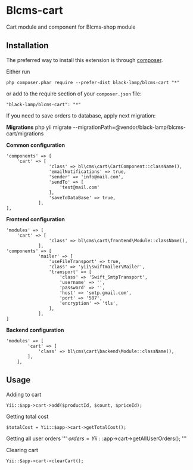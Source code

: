 Blcms-cart
=====================
Cart module and component for Blcms-shop module


Installation
------------
The preferred way to install this extension is through [composer](http://getcomposer.org/download/).

Either run
```
php composer.phar require --prefer-dist black-lamp/blcms-cart "*"
```
or add to the require section of your `composer.json` file:
```
"black-lamp/blcms-cart": "*"
```


If you need to save orders to database, apply next migration:

**Migrations**
php yii migrate --migrationPath=@vendor/black-lamp/blcms-cart/migrations

**Common configuration**
```
'components' => [
    'cart' => [
                'class' => bl\cms\cart\CartComponent::className(),
                'emailNotifications' => true,
                'sender' => 'info@mail.com',
                'sendTo' => [
                    'test@mail.com'
                ],
                'saveToDataBase' => true,
            ],
],
```

**Frontend configuration**
```
'modules' => [
    'cart' => [
                'class' => bl\cms\cart\frontend\Module::className(),
            ],
'components' => [
            'mailer' => [
                'useFileTransport' => true,
                'class' => 'yii\swiftmailer\Mailer',
                'transport' => [
                    'class' => 'Swift_SmtpTransport',
                    'username' => '',
                    'password' => '',
                    'host' => 'smtp.gmail.com',
                    'port' => '587',
                    'encryption' => 'tls',
                ],
            ],
]
```

**Backend configuration**
```
'modules' => [
        'cart' => [
            'class' => bl\cms\cart\backend\Module::className(),
        ],
    ],
```

Usage
-----
Adding to cart
```
Yii::$app->cart->add($productId, $count, $priceId);
```

Getting total cost
```
$totalCost = Yii::$app->cart->getTotalCost();
```

Getting all user orders
'''
$orders = Yii::$app->cart->getAllUserOrders();
'''

Clearing cart
```
Yii::$app->cart->clearCart();
```

